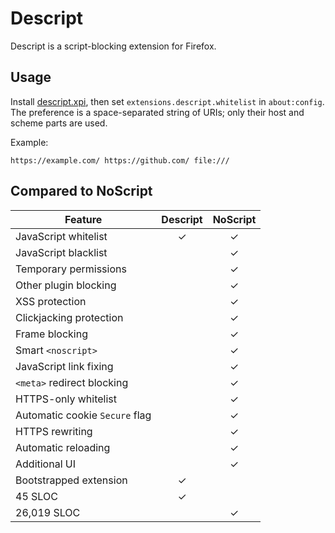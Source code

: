 # Descript

Descript is a script-blocking extension for Firefox.


## Usage

Install [descript.xpi][], then set `extensions.descript.whitelist`
in `about:config`. The preference is a space-separated string of URIs; only
their host and scheme parts are used.

Example:

```
https://example.com/ https://github.com/ file:///
```


## Compared to NoScript

Feature                         | Descript | NoScript
------------------------------- |:--------:|:--------:
JavaScript whitelist            | ✓ | ✓
JavaScript blacklist            |   | ✓
Temporary permissions           |   | ✓
Other plugin blocking           |   | ✓
XSS protection                  |   | ✓
Clickjacking protection         |   | ✓
Frame blocking                  |   | ✓
Smart `<noscript>`              |   | ✓
JavaScript link fixing          |   | ✓
`<meta>` redirect blocking      |   | ✓
HTTPS-only whitelist            |   | ✓
Automatic cookie `Secure` flag  |   | ✓
HTTPS rewriting                 |   | ✓
Automatic reloading             |   | ✓
Additional UI                   |   | ✓
Bootstrapped extension          | ✓ |
45 SLOC                         | ✓ |
26,019 SLOC                     |   | ✓


  [descript.xpi]: https://github.com/charmander/descript/releases
